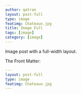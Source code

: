 ```yaml
---
author: qatran
layout: post-full
type: image
featimg: Chateaux.jpg
title: Image Full
tags: [image]
category: [image]
---
```

Image post with a full-width layout. 

The Front Matter:

```yml
---
layout: post-full
type: image
featimg: Chateaux.jpg
---
```
